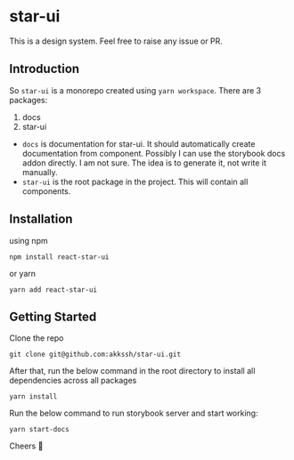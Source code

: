 # star-ui

[//]: # '![CI](https://github.com/akashdsamantra/star-ui/workflows/CI/badge.svg?branch=main)'

This is a design system. Feel free to raise any issue or PR.

## Introduction

So `star-ui` is a monorepo created using `yarn workspace`. There are 3 packages:

1. docs
1. star-ui

- `docs` is documentation for star-ui. It should automatically create documentation from component. Possibly I can use the storybook docs addon directly. I am not sure. The idea is to generate it, not write it manually.
- `star-ui` is the root package in the project. This will contain all components.

## Installation

using npm

```
npm install react-star-ui
```

or yarn

```
yarn add react-star-ui
```

## Getting Started

Clone the repo

```
git clone git@github.com:akkssh/star-ui.git
```

After that, run the below command in the root directory to install all dependencies across all packages

```
yarn install
```

Run the below command to run storybook server and start working:

```
yarn start-docs
```

Cheers 🍻

